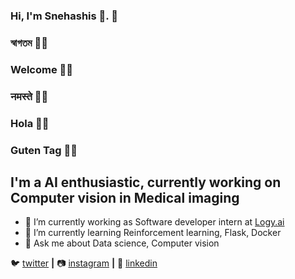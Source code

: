 ### Hi, I'm Snehashis 🙂. 👋

### স্বাগতম 🙏🏻
### Welcome 🙏🏻
### नमस्ते 🙏🏻
### Hola 🙏🏻
### Guten Tag 🙏🏻

## I'm a AI enthusiastic, currently working on Computer vision in Medical imaging

- 🔭 I’m currently working as Software developer intern at [Logy.ai]
- 🌱 I’m currently learning Reinforcement learning, Flask, Docker
- 💬 Ask me about Data science, Computer vision

🐦 [twitter][twitter] **|** 
📷 [instagram][instagram] **|** 
👔 [linkedin][linkedin]

[twitter]: https://twitter.com/SnehashisChatt6
[instagram]: https://www.instagram.com/belashese/?hl=en
[linkedin]: https://www.linkedin.com/in/snehashis-chatterjee-576368123/
[Logy.ai]: https://logy.ai
